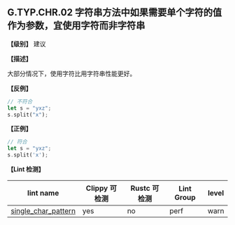 ## G.TYP.CHR.02 字符串方法中如果需要单个字符的值作为参数，宜使用字符而非字符串

**【级别】** 建议

**【描述】**

大部分情况下，使用字符比用字符串性能更好。

**【反例】**

```rust
// 不符合
let s = "yxz";
s.split("x");
```

**【正例】**

```rust
// 符合
let s = "yxz";
s.split('x');
```


**【Lint 检测】**

| lint name                                                    | Clippy 可检测 | Rustc 可检测 | Lint Group | level |
| ------------------------------------------------------------ | ------------- | ------------ | ---------- | ----- |
| [single_char_pattern](https://rust-lang.github.io/rust-clippy/master/#single_char_pattern) | yes           | no           | perf       | warn  |

